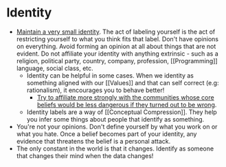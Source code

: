 # Identity

- [Maintain a very small identity](http://www.paulgraham.com/identity.html). The act of labeling yourself is the act of restricting yourself to what you think fits that label. Don't have opinions on everything. Avoid forming an opinion at all about things that are not evident. Do not affiliate your identity with anything extrinsic - such as a religion, political party, country, company, profession, [[Programming]] language, social class, etc.
	- Identity can be helpful in some cases. When we identity as something aligned with our [[Values]] and that can self correct (e.g: rationalism), it encourages you to behave better!
		- [Try to affiliate more strongly with the communities whose core beliefs would be less dangerous if they turned out to be wrong](https://economicsdetective.com/2016/10/identity-mind-killer/).
	- Identity labels are a way of [[Conceptual Compression]]. They help you infer some things about people that identify as something.
- You're not your opinions. Don't define yourself by what you work on or what you hate. Once a belief becomes part of your identity, any evidence that threatens the belief is a personal attack.
- The only constant in the world is that it changes. Identify as someone that changes their mind when the data changes!
